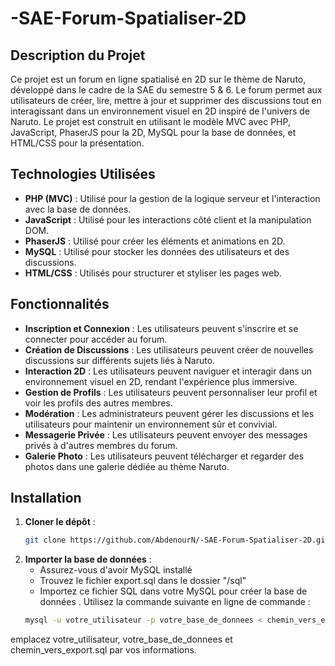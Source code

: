 # -SAE-Forum-Spatialiser-2D

## Description du Projet

Ce projet est un forum en ligne spatialisé en 2D sur le thème de Naruto, développé dans le cadre de la SAE du semestre 5 & 6. Le forum permet aux utilisateurs de créer, lire, mettre à jour et supprimer des discussions tout en interagissant dans un environnement visuel en 2D inspiré de l'univers de Naruto. Le projet est construit en utilisant le modèle MVC avec PHP, JavaScript, PhaserJS pour la 2D, MySQL pour la base de données, et HTML/CSS pour la présentation.

## Technologies Utilisées

- **PHP (MVC)** : Utilisé pour la gestion de la logique serveur et l'interaction avec la base de données.
- **JavaScript** : Utilisé pour les interactions côté client et la manipulation DOM.
- **PhaserJS** : Utilisé pour créer les éléments et animations en 2D.
- **MySQL** : Utilisé pour stocker les données des utilisateurs et des discussions.
- **HTML/CSS** : Utilisés pour structurer et styliser les pages web.

## Fonctionnalités

- **Inscription et Connexion** : Les utilisateurs peuvent s'inscrire et se connecter pour accéder au forum.
- **Création de Discussions** : Les utilisateurs peuvent créer de nouvelles discussions sur différents sujets liés à Naruto.
- **Interaction 2D** : Les utilisateurs peuvent naviguer et interagir dans un environnement visuel en 2D, rendant l'expérience plus immersive.
- **Gestion de Profils** : Les utilisateurs peuvent personnaliser leur profil et voir les profils des autres membres.
- **Modération** : Les administrateurs peuvent gérer les discussions et les utilisateurs pour maintenir un environnement sûr et convivial.
- **Messagerie Privée** : Les utilisateurs peuvent envoyer des messages privés à d'autres membres du forum.
- **Galerie Photo** : Les utilisateurs peuvent télécharger et regarder des photos dans une galerie dédiée au thème Naruto.

## Installation

1. **Cloner le dépôt** :
   ```sh
   git clone https://github.com/AbdenourN/-SAE-Forum-Spatialiser-2D.git

2. **Importer la base de données** :
   - Assurez-vous d'avoir MySQL installé
   - Trouvez le fichier export.sql dans le dossier "/sql"
   - Importez ce fichier SQL dans votre  MySQL pour créer la base de données .
   Utilisez la commande suivante en ligne de commande :
   ```sh
   mysql -u votre_utilisateur -p votre_base_de_donnees < chemin_vers_export.sql
 emplacez votre_utilisateur, votre_base_de_donnees et chemin_vers_export.sql par vos informations.


